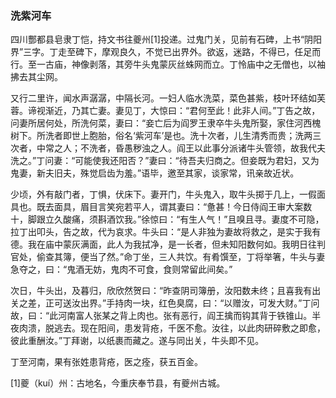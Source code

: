 <script type="text/javascript">
    var head = document.getElementsByTagName('head')[0];
    cssURL = '/public/article_1.css';
    linkTag = document.createElement('link');
    linkTag.href = cssURL;
    linkTag.setAttribute('type','text/css');
    linkTag.setAttribute('rel','stylesheet');
    head.appendChild(linkTag);
</script>
### 洗紫河车

四川酆都县皂隶丁恺，持文书往夔州[1]投递。过鬼门关，见前有石碑，上书“阴阳界”三字。丁走至碑下，摩观良久，不觉已出界外。欲返，迷路，不得已，任足而行。至一古庙，神像剥落，其旁牛头鬼蒙灰丝蛛网而立。丁怜庙中之无僧也，以袖拂去其尘网。

又行二里许，闻水声潺潺，中隔长河。一妇人临水洗菜，菜色甚紫，枝叶环结如芙蓉。谛视渐近，乃其亡妻。妻见丁，大惊曰：“君何至此！此非人间。”丁告之故，问妻所居何处，所洗何菜，妻曰：“妾亡后为阎罗王隶卒牛头鬼所娶，家住河西槐树下。所洗者即世上胞胎，俗名‘紫河车’是也。洗十次者，儿生清秀而贵；洗两三次者，中常之人；不洗者，昏愚秽浊之人。阎王以此事分派诸牛头管领，故我代夫洗之。”丁问妻：“可能使我还阳否？”妻曰：“待吾夫归商之。但妾既为君妇，又为鬼妻，新夫旧夫，殊觉启齿为羞。”语毕，邀至其家，谈家常，讯亲故近状。

少顷，外有敲门者，丁惧，伏床下。妻开门，牛头鬼入，取牛头掷于几上，一假面具也。既去面具，眉目言笑宛若平人，谓其妻曰：“惫甚！今日侍阎王审大案数十，脚跟立久酸痛，须斟酒饮我。”徐惊曰：“有生人气！”且嗅且寻。妻度不可隐，拉丁出叩头，告之故，代为哀求。牛头曰：“是人非独为妻故将救之，是实于我有德。我在庙中蒙灰满面，此人为我拭净，是一长者，但未知阳数何如。我明日往判官处，偷查其簿，便当了然。”命丁坐，三人共饮。有肴馔至，丁将举箸，牛头与妻急夺之，曰：“鬼酒无妨，鬼肉不可食，食则常留此间矣。”

次日，牛头出，及暮归，欣欣然贺曰：“昨查阴司簿册，汝阳数未终；且喜我有出关之差，正可送汝出界。”手持肉一块，红色臭腐，曰：“以赠汝，可发大财。”丁问故，曰：“此河南富人张某之背上肉也。张有恶行，阎王擒而钩其背于铁锥山。半夜肉溃，脱逃去。现在阳间，患发背疮，千医不愈。汝往，以此肉研碎敷之即愈，彼此重酬汝。”丁拜谢，以纸裹而藏之。遂与同出关，牛头即不见。

丁至河南，果有张姓患背疮，医之痊，获五百金。

[1]夔（kuí）州：古地名，今重庆奉节县，有夔州古城。

